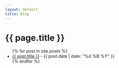 ```yaml
---
layout: default
title: Blog
---
```


<div class="container">
  <h1>{{ page.title }}</h1>

  <ul>
    {% for post in site.posts %}
    <li>
      <a href="{{ post.url }}">{{ post.title }}</a> - {{ post.date | date: "%d %B %Y" }}
    </li>
    {% endfor %}
  </ul>
</div>
